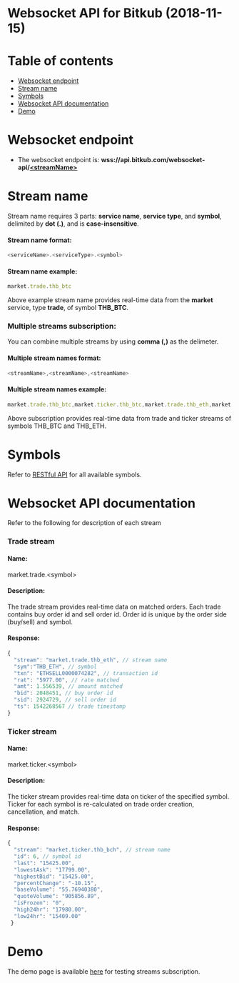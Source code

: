 # Websocket API for Bitkub (2018-11-15)

# Table of contents
* [Websocket endpoint](#websocket-endpoint)
* [Stream name](#stream-name)
* [Symbols](#symbols)
* [Websocket API documentation](#web-socket-api-documentation)
* [Demo](#demo)

# Websocket endpoint
* The websocket endpoint is: **wss://api.bitkub.com/websocket-api/[\<streamName\>](#stream-name)**

# Stream name
Stream name requires 3 parts: **service name**, **service type**, and **symbol**, delimited by **dot (.)**, and is **case-insensitive**.

#### Stream name format:
```javascript
<serviceName>.<serviceType>.<symbol>
```

#### Stream name example:
```javascript
market.trade.thb_btc
```
Above example stream name provides real-time data from the **market** service, type **trade**, of symbol **THB_BTC**.



### Multiple streams subscription:
You can combine multiple streams by using **comma (,)** as the delimeter.

#### Multiple stream names format:
```javascript
<streamName>,<streamName>,<streamName>
```

#### Multiple stream names example:
```javascript
market.trade.thb_btc,market.ticker.thb_btc,market.trade.thb_eth,market.ticker.thb_eth
```
Above subscription provides real-time data from trade and ticker streams of symbols THB_BTC and THB_ETH.



# Symbols
Refer to [RESTful API](https://github.com/bitkub/bitkub-official-api-docs/blob/master/restful-api.md#get-apimarketsymbols) for all available symbols.



# Websocket API documentation
Refer to the following for description of each stream

### Trade stream
#### Name:
market.trade.\<symbol\>

#### Description:
The trade stream provides real-time data on matched orders. Each trade contains buy order id and sell order id. Order id is unique by the order side (buy/sell) and symbol.

#### Response:
```javascript
{
  "stream": "market.trade.thb_eth", // stream name
  "sym":"THB_ETH", // symbol
  "txn": "ETHSELL0000074282", // transaction id
  "rat": "5977.00", // rate matched
  "amt": 1.556539, // amount matched
  "bid": 2048451, // buy order id
  "sid": 2924729, // sell order id
  "ts": 1542268567 // trade timestamp
}
```

### Ticker stream
#### Name:
market.ticker.\<symbol\>

#### Description:
The ticker stream provides real-time data on ticker of the specified symbol. Ticker for each symbol is re-calculated on trade order creation, cancellation, and match.

#### Response:
```javascript
{
  "stream": "market.ticker.thb_bch", // stream name
  "id": 6, // symbol id
  "last": "15425.00",
  "lowestAsk": "17799.00",
  "highestBid": "15425.00",
  "percentChange": "-10.15",
  "baseVolume": "55.76940380",
  "quoteVolume": "905856.89",
  "isFrozen": "0",
  "high24hr": "17980.00",
  "low24hr": "15409.00"
 }
```

# Demo
The demo page is available [here](https://api.bitkub.com/websocket-api?streams=) for testing streams subscription.
